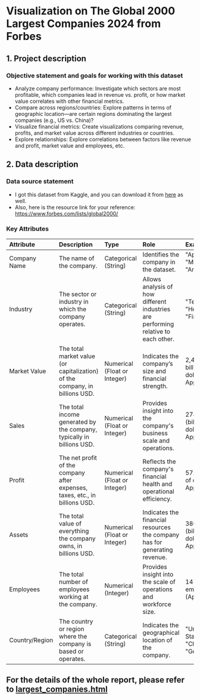 # Visualization on The Global 2000 Largest Companies 2024 from Forbes

## 1. Project description

### Objective statement and goals for working with this dataset
* Analyze company performance: Investigate which sectors are most profitable, which companies lead in revenue vs. profit, or how market value correlates with other financial metrics.
* Compare across regions/countries: Explore patterns in terms of geographic location—are certain regions dominating the largest companies (e.g., US vs. China)?
* Visualize financial metrics: Create visualizations comparing revenue, profits, and market value across different industries or countries.
* Explore relationships: Explore correlations between factors like revenue and profit, market value and employees, etc.



## 2. Data description


### Data source statement
* I got this dataset from Kaggle, and you can download it from [here](https://www.kaggle.com/datasets/mohammadgharaei77/largest-2000-global-companies/data) as well.
* Also, here is the resource link for your reference: https://www.forbes.com/lists/global2000/
  

### **Key Attributes**

| Attribute      | Description                                                                 | Type                        | Role                                                                                   | Example                                    |
|:----------------|:-----------------------------------------------------------------------------|:-----------------------------|:----------------------------------------------------------------------------------------|:--------------------------------------------|
| Company Name   | The name of the company.                                                     | Categorical (String)        | Identifies the company in the dataset.                                                 | "Apple", "Microsoft", "Amazon"            |
| Industry       | The sector or industry in which the company operates.                       | Categorical (String)        | Allows analysis of how different industries are performing relative to each other.     | "Technology", "Healthcare", "Financials"   |
| Market Value   | The total market value (or capitalization) of the company, in billions USD. | Numerical (Float or Integer) | Indicates the company’s size and financial strength.                                   | 2,458.7 (in billions of dollars for Apple) |
| Sales        | The total income generated by the company, typically in billions USD.      | Numerical (Float or Integer) | Provides insight into the company's business scale and operations.                     | 274.5 (billions of dollars for Apple)      |
| Profit         | The net profit of the company after expenses, taxes, etc., in billions USD.| Numerical (Float or Integer) | Reflects the company's financial health and operational efficiency.                    | 57.4 (billions of dollars for Apple)       |
| Assets         | The total value of everything the company owns, in billions USD.           | Numerical (Float or Integer) | Indicates the financial resources the company has for generating revenue.              | 380.7 (billions of dollars for Apple)      |
| Employees      | The total number of employees working at the company.                      | Numerical (Integer)         | Provides insight into the scale of operations and workforce size.                      | 147,000 employees (Apple)                  |
| Country/Region | The country or region where the company is based or operates.              | Categorical (String)        | Indicates the geographical location of the company.                                    | "United States", "China", "Germany"       |


## For the details of the whole report, please refer to [largest_companies.html](./largest_companies.html)
